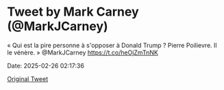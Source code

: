 # Tweet by Mark Carney (@MarkJCarney)

« Qui est la pire personne à s'opposer à Donald Trump ? Pierre Poilievre. Il le vénère. » @MarkJCarney https://t.co/heOjZmTnNK

Date: 2025-02-26 02:17:36

[Original Tweet](https://x.com/MarkJCarney/status/1894572491592400954)
